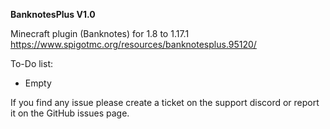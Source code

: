 **BanknotesPlus V1.0** 

Minecraft plugin (Banknotes) for 1.8 to 1.17.1
https://www.spigotmc.org/resources/banknotesplus.95120/

To-Do list:
- Empty

If you find any issue please create a ticket on the support discord or report it on the GitHub issues page.
